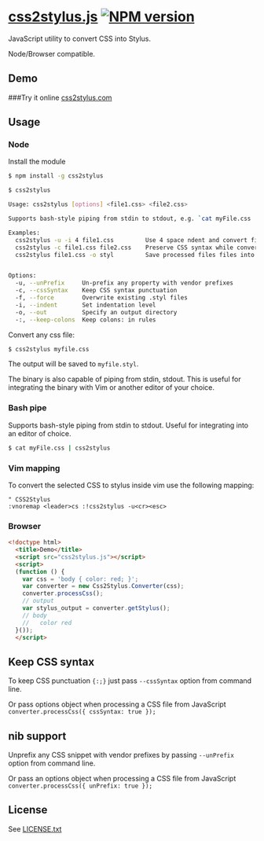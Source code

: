 # [css2stylus.js](http://css2stylus.com) [![NPM version](https://badge.fury.io/js/css2stylus.png)](http://badge.fury.io/js/css2stylus)

JavaScript utility to convert CSS into Stylus.

Node/Browser compatible.

## Demo

###Try it online [css2stylus.com](http://css2stylus.com)

## Usage

### Node

Install the module
```bash
$ npm install -g css2stylus
```

```bash
$ css2stylus

Usage: css2stylus [options] <file1.css> <file2.css>

Supports bash-style piping from stdin to stdout, e.g. `cat myFile.css | css2stylus` outputs myFile.css as stylus. Useful for integrating into an editor of choice.

Examples:
  css2stylus -u -i 4 file1.css         Use 4 space ndent and convert file1.css while unprefixing
  css2stylus -c file1.css file2.css    Preserve CSS syntax while converting multiple files
  css2stylus file1.css -o styl         Save processed files files into the `styl` directoy


Options:
  -u, --unPrefix     Un-prefix any property with vendor prefixes
  -c, --cssSyntax    Keep CSS syntax punctuation
  -f, --force        Overwrite existing .styl files
  -i, --indent       Set indentation level
  -o, --out          Specify an output directory
  -:, --keep-colons  Keep colons: in rules
```

Convert any css file:

```bash
$ css2stylus myfile.css
```

The output will be saved to `myfile.styl`.

The binary is also capable of piping from stdin, stdout.
This is useful for integrating the binary with Vim or another editor of your choice.

### Bash pipe

Supports bash-style piping from stdin to stdout.
Useful for integrating into an editor of choice.

```sh
$ cat myFile.css | css2stylus
```

### Vim mapping

To convert the selected CSS to stylus inside vim use the following mapping:

```vimL
" CSS2Stylus
:vnoremap <leader>cs :!css2stylus -u<cr><esc>
```

### Browser

```html
<!doctype html>
  <title>Demo</title>
  <script src="css2stylus.js"></script>
  <script>
  (function () {
    var css = 'body { color: red; }';
    var converter = new Css2Stylus.Converter(css);
    converter.processCss();
    // output
    var stylus_output = converter.getStylus();
    // body
    //   color red
  }());
  </script>
```

## Keep CSS syntax
To keep CSS punctuation `{:;}` just pass `--cssSyntax` option from command line.

Or pass options object when processing a CSS file from JavaScript `converter.processCss({ cssSyntax: true });`

## nib support
Unprefix any CSS snippet with vendor prefixes by passing `--unPrefix` option from command line.

Or pass an options object when processing a CSS file from JavaScript `converter.processCss({ unPrefix: true });`

## License
See [LICENSE.txt](https://raw.github.com/dciccale/css2stylus.js/master/LICENSE.txt)
